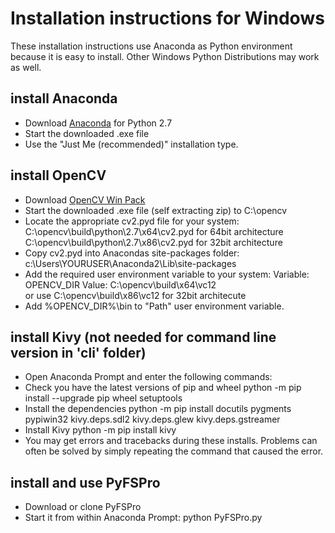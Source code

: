 # Installation instructions for Windows
These installation instructions use Anaconda as Python environment because it is easy to install. Other Windows Python Distributions may work as well.  
## install Anaconda
* Download [Anaconda](https://www.continuum.io/downloads) for Python 2.7
* Start the downloaded .exe file
* Use the "Just Me (recommended)" installation type.
## install OpenCV
* Download [OpenCV Win Pack](https://sourceforge.net/projects/opencvlibrary/files/opencv-win/2.4.13/opencv-2.4.13.exe/download)
* Start the downloaded .exe file (self extracting zip) to C:\opencv
* Locate the appropriate cv2.pyd file for your system:
C:\opencv\build\python\2.7\x64\cv2.pyd for 64bit architecture  
C:\opencv\build\python\2.7\x86\cv2.pyd for 32bit architecture  
* Copy cv2.pyd into Anacondas site-packages folder:
c:\Users\YOURUSER\Anaconda2\Lib\site-packages
* Add the required user environment variable to your system:
Variable: OPENCV_DIR  Value: C:\opencv\build\x64\vc12  
 or use C:\opencv\build\x86\vc12 for 32bit architecute
* Add %OPENCV_DIR%\bin to "Path" user environment variable.
## install Kivy (not needed for command line version in 'cli' folder)
* Open Anaconda Prompt and enter the following commands:
* Check you have the latest versions of pip and wheel
python -m pip install --upgrade pip wheel setuptools
* Install the dependencies
python -m pip install docutils pygments pypiwin32 kivy.deps.sdl2 kivy.deps.glew kivy.deps.gstreamer
* Install Kivy
python -m pip install kivy
* You may get errors and tracebacks during these installs. Problems can often be solved by simply repeating the command that caused the error.
## install and use PyFSPro
* Download or clone PyFSPro
* Start it from within Anaconda Prompt:
python PyFSPro.py
